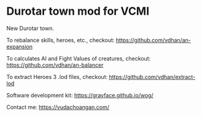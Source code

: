 # Durotar town mod for VCMI

New Durotar town.

To rebalance skills, heroes, etc., checkout: https://github.com/vdhan/an-expansion

To calculates AI and Fight Values of creatures, checkout: https://github.com/vdhan/an-balancer

To extract Heroes 3 .lod files, checkout: https://github.com/vdhan/extract-lod

Software development kit: https://grayface.github.io/wog/

Contact me: https://vudachoangan.com/